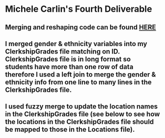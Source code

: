 # Michele Carlin's Fourth Deliverable

## Merging and reshaping code can be found [HERE](https://dacss-690r.github.io/Third_Deliverable/)

## I merged gender & ethnicity variables into my ClerkshipGrades file matching on ID. ClerkshipGrades file is in long format so students have more than one row of data therefore I used a left join to merge the gender & ethnicity info from one line to many lines in the ClerkshipGrades file.

## I used fuzzy merge to update the location names in the ClerkshipGrades file (see below to see how the locations in the ClerkshipGrades file should be mapped to those in the Locations file).
